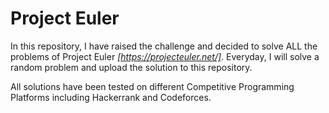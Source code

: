 # Project Euler
In this repository, I have raised the challenge and decided to solve ALL the problems of Project Euler _[https://projecteuler.net/]_.
Everyday, I will solve a random problem and upload the solution to this repository.

All solutions have been tested on different Competitive Programming Platforms including Hackerrank and Codeforces.

